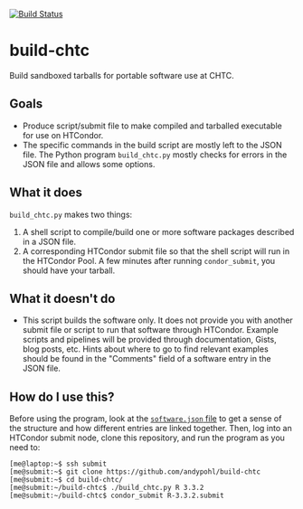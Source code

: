 [![Build Status](https://travis-ci.org/andypohl/build-chtc.svg?branch=master)](https://travis-ci.org/andypohl/build-chtc)
# build-chtc
Build sandboxed tarballs for portable software use at CHTC.  

## Goals
  * Produce script/submit file to make compiled and tarballed executable for use on HTCondor.
  * The specific commands in the build script are mostly left to the JSON file.  The Python program `build_chtc.py` mostly checks for errors in the JSON file and allows some options.

## What it does
`build_chtc.py` makes two things:
   1. A shell script to compile/build one or more software packages described in a JSON file.
   2. A corresponding HTCondor submit file so that the shell script will run in the HTCondor Pool.
A few minutes after running `condor_submit`, you should have your tarball.  

## What it doesn't do
   * This script builds the software only.  It does not provide you with another submit file or script to run that software through HTCondor.  Example scripts and pipelines will be provided through documentation, Gists, blog posts, etc.  Hints about where to go to find relevant examples should be found in the "Comments" field of a software entry in the JSON file.  

## How do I use this?
Before using the program, look at the [`software.json` file](https://github.com/andypohl/build-chtc/blob/master/software.json) to get a sense of the structure and how different entries are linked together.  Then, log into an HTCondor submit node, clone this repository, and run the program as you need to:

```
[me@laptop:~$ ssh submit
[me@submit:~$ git clone https://github.com/andypohl/build-chtc
[me@submit:~$ cd build-chtc/
[me@submit:~/build-chtc$ ./build_chtc.py R 3.3.2
[me@submit:~/build-chtc$ condor_submit R-3.3.2.submit
```
